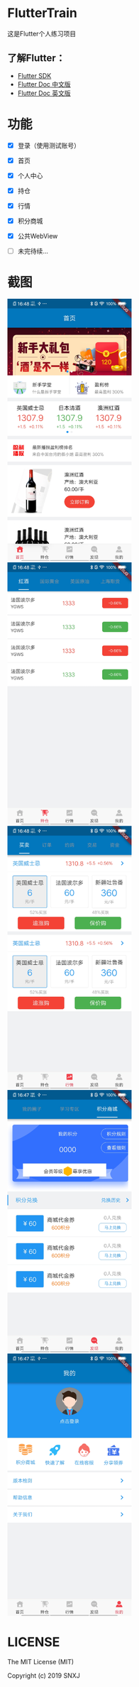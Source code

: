 # FlutterTrain


这是Flutter个人练习项目


## 了解Flutter：
- [Flutter SDK](https://docs.flutter.io/index.html)
- [Flutter Doc 中文版](https://flutterchina.club/docs/)
- [Flutter Doc 英文版](https://flutter.io/docs)


# 功能

- [x] 登录（使用测试账号）
- [x] 首页
- [x] 个人中心
- [x] 持仓
- [x] 行情
- [x] 积分商城
- [x] 公共WebView
- [ ] 未完待续...



# 截图


<div>
    <img src='./screenshots/home.jpg' width=280>
    <img src='./screenshots/hang_order.jpg' width=280>
    <img src='./screenshots/order_trade.jpg' width=280>
</div>
<div>
    <img src='./screenshots/discover_mall.jpg' width=280>
    <img src='./screenshots/mine.jpg' width=280>
</div>


# LICENSE
The MIT License (MIT)

Copyright (c) 2019 SNXJ
